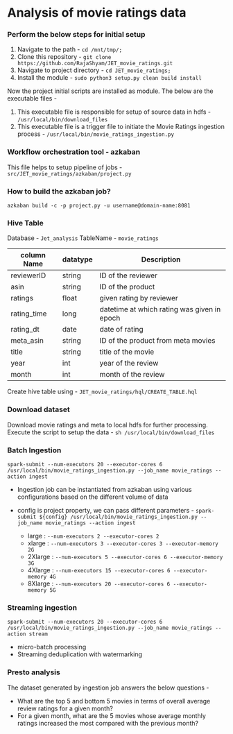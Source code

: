 # Analysis of movie ratings data

### Perform the below steps for initial setup
1. Navigate to the path - `cd /mnt/tmp/;`
2. Clone this repository - `git clone https://github.com/RajaShyam/JET_movie_ratings.git`
3. Navigate to project directory - `cd JET_movie_ratings;`
4. Install the module - `sudo python3 setup.py clean build install`

Now the project initial scripts are installed as module. The below are the executable files - 

1. This executable file is responsible for setup of source data in hdfs - `/usr/local/bin/download_files`
2. This executable file is a trigger file to initiate the Movie Ratings ingestion process - `/usr/local/bin/movie_ratings_ingestion.py`

### Workflow orchestration tool - azkaban
This file helps to setup pipeline of jobs - `src/JET_movie_ratings/azkaban/project.py`

### How to build the azkaban job?
`azkaban build -c -p project.py -u username@domain-name:8081`

### Hive Table

Database - `Jet_analysis`
TableName - `movie_ratings`

|  **column Name** | **datatype**  | **Description**  |
|---|---|---|
| reviewerID  | string  | ID of the reviewer  |
|  asin | string  | ID of the product  |
| ratings  | float  | given rating by reviewer  |
| rating_time  | long  | datetime at which rating was given in epoch  |
| rating_dt  | date  | date of rating  |
| meta_asin | string  | ID of the product from meta movies   |
| title | string  | title of the movie  |
| year  | int  | year of the review   |
| month  | int  | month of the review   |


Create hive table using - `JET_movie_ratings/hql/CREATE_TABLE.hql`

### Download dataset

Download movie ratings and meta to local hdfs for further processing. Execute the script to setup the data - `sh /usr/local/bin/download_files`

### Batch Ingestion

`spark-submit --num-executors 20 --executor-cores 6 /usr/local/bin/movie_ratings_ingestion.py --job_name movie_ratings --action ingest`

* Ingestion job can be instantiated from azkaban using various configurations based on the different volume of data

* config is project property, we can pass different parameters - `spark-submit ${config} /usr/local/bin/movie_ratings_ingestion.py --job_name movie_ratings --action ingest`
    * large : `--num-executors 2 --executor-cores 2`
    * xlarge : `--num-executors 3 --executor-cores 3 --executor-memory 2G`
    * 2Xlarge : `--num-executors 5 --executor-cores 6 --executor-memory 3G`
    * 4Xlarge : `--num-executors 15 --executor-cores 6 --executor-memory 4G`
    * 8Xlarge : `--num-executors 20 --executor-cores 6 --executor-memory 5G`
    
### Streaming ingestion

`spark-submit --num-executors 20 --executor-cores 6 /usr/local/bin/movie_ratings_ingestion.py --job_name movie_ratings --action stream`

* micro-batch processing
* Streaming deduplication with watermarking

### Presto analysis

The dataset generated by ingestion job answers the below questions -

* What are the top 5 and bottom 5 movies in terms of overall average review ratings for a given month?
* For a given month, what are the 5 movies whose average monthly ratings increased the most compared with the previous month?



